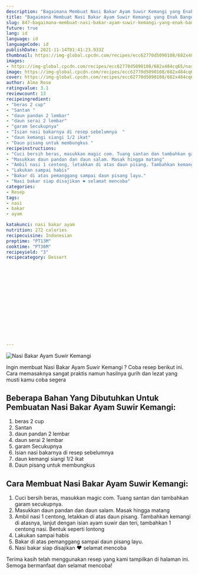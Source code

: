 ```yaml
---
description: "Bagaimana Membuat Nasi Bakar Ayam Suwir Kemangi yang Enak Banget"
title: "Bagaimana Membuat Nasi Bakar Ayam Suwir Kemangi yang Enak Banget"
slug: 847-bagaimana-membuat-nasi-bakar-ayam-suwir-kemangi-yang-enak-banget
future: true
lang: id
language: id
languageCode: id
publishDate: 2021-11-14T01:41:23.933Z 
thumbnail: https://img-global.cpcdn.com/recipes/ecc62770d5090108/682x484cq65/nasi-bakar-ayam-suwir-kemangi-foto-resep-utama.webp
images:
- https://img-global.cpcdn.com/recipes/ecc62770d5090108/682x484cq65/nasi-bakar-ayam-suwir-kemangi-foto-resep-utama.webp
image: https://img-global.cpcdn.com/recipes/ecc62770d5090108/682x484cq65/nasi-bakar-ayam-suwir-kemangi-foto-resep-utama.webp
cover: https://img-global.cpcdn.com/recipes/ecc62770d5090108/682x484cq65/nasi-bakar-ayam-suwir-kemangi-foto-resep-utama.webp
author: Alma Rose
ratingvalue: 3.1
reviewcount: 13
recipeingredient:
- "beras 2 cup"
- "Santan "
- "daun pandan 2 lembar"
- "daun serai 2 lembar"
- "garam Secukupnya"
- "Isian nasi bakarnya di resep sebelumnya  "
- "daun kemangi siangi 1/2 ikat"
- "Daun pisang untuk membungkus "
recipeinstructions:
- "Cuci bersih beras, masukkan magic com. Tuang santan dan tambahkan garam secukupnya."
- "Masukkan daun pandan dan daun salam. Masak hingga matang"
- "Ambil nasi 1 centong, letakkan di atas daun pisang. Tambahkan kemangi di atasnya, lanjut dengan isian ayam suwir dan teri, tambahkan 1 centong nasi. Bentuk seperti lontong"
- "Lakukan sampai habis"
- "Bakar di atas pemanggang sampai daun pisang layu."
- "Nasi bakar siap disajikan ❤ selamat mencoba"
categories:
- Resep
tags:
- nasi
- bakar
- ayam

katakunci: nasi bakar ayam 
nutrition: 272 calories
recipecuisine: Indonesian
preptime: "PT13M"
cooktime: "PT36M"
recipeyield: "3"
recipecategory: Dessert


     
    
    
    
    
    
    
    
    
    
    
      
    
---
```



![Nasi Bakar Ayam Suwir Kemangi](https://img-global.cpcdn.com/recipes/ecc62770d5090108/682x484cq65/nasi-bakar-ayam-suwir-kemangi-foto-resep-utama.webp)

Ingin membuat Nasi Bakar Ayam Suwir Kemangi ? Coba resep berikut ini. Cara memasaknya sangat praktis namun hasilnya gurih dan lezat yang musti kamu coba segera

<!--inarticleads1-->

## Beberapa Bahan Yang Dibutuhkan Untuk Pembuatan Nasi Bakar Ayam Suwir Kemangi:

1. beras 2 cup
1. Santan 
1. daun pandan 2 lembar
1. daun serai 2 lembar
1. garam Secukupnya
1. Isian nasi bakarnya di resep sebelumnya  
1. daun kemangi siangi 1/2 ikat
1. Daun pisang untuk membungkus 



<!--inarticleads2-->

## Cara Membuat Nasi Bakar Ayam Suwir Kemangi:

1. Cuci bersih beras, masukkan magic com. Tuang santan dan tambahkan garam secukupnya.
1. Masukkan daun pandan dan daun salam. Masak hingga matang
1. Ambil nasi 1 centong, letakkan di atas daun pisang. Tambahkan kemangi di atasnya, lanjut dengan isian ayam suwir dan teri, tambahkan 1 centong nasi. Bentuk seperti lontong
1. Lakukan sampai habis
1. Bakar di atas pemanggang sampai daun pisang layu.
1. Nasi bakar siap disajikan ❤ selamat mencoba




Terima kasih telah menggunakan resep yang kami tampilkan di halaman ini. Semoga bermanfaat dan selamat mencoba!

